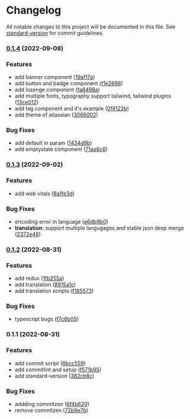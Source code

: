 # Changelog

All notable changes to this project will be documented in this file. See [standard-version](https://github.com/conventional-changelog/standard-version) for commit guidelines.

### [0.1.4](https://github.com/arindampradhan/admin-panel-next/compare/v0.1.3...v0.1.4) (2022-09-08)

### Features

- add banner component ([19af17a](https://github.com/arindampradhan/admin-panel-next/commit/19af17a7e7edc5ae74c434e6944ea80c5f6fd8f1))
- add button and badge component ([f1e2698](https://github.com/arindampradhan/admin-panel-next/commit/f1e26986f8b974db4b0021b860112bdeb9c54748))
- add lozenge component ([fa8498a](https://github.com/arindampradhan/admin-panel-next/commit/fa8498a8f738ad045f7d976c2638bfd59b7fbdb2))
- add multiple fonts, typography support tailwind, tailwind plugins ([13ce012](https://github.com/arindampradhan/admin-panel-next/commit/13ce012050632ef2518d1c2342e0c64dcb5d8bf6))
- add tag component and it's example ([0f9122b](https://github.com/arindampradhan/admin-panel-next/commit/0f9122bdce1653ac8381e4870032a0c40ad478df))
- add theme of atlassian ([3066002](https://github.com/arindampradhan/admin-panel-next/commit/30660028e3f552b7a6cfad2bdb5227ed5d1981c4))

### Bug Fixes

- add default in param ([1434d8b](https://github.com/arindampradhan/admin-panel-next/commit/1434d8ba44957024c9ae6d89ea713f72ad7d9362))
- add emptystate component ([71aa6c6](https://github.com/arindampradhan/admin-panel-next/commit/71aa6c6852007ffe1b88950b89bf8767b9a6481c))

### [0.1.3](https://github.com/arindampradhan/admin-panel-next/compare/v0.1.2...v0.1.3) (2022-09-02)

### Features

- add web vitals ([8a1fe3d](https://github.com/arindampradhan/admin-panel-next/commit/8a1fe3d7079eaae066b49a5cbe7adb4ebc5bf55a))

### Bug Fixes

- encoding error in language ([e6db9b0](https://github.com/arindampradhan/admin-panel-next/commit/e6db9b0ed344d8dfc55997da7dadb4e168306256))
- **translation:** support multiple langugages and stable json deep merge ([2372e48](https://github.com/arindampradhan/admin-panel-next/commit/2372e48a33138cdc7fcc19f1e8114dc1f4f71d6f))

### [0.1.2](https://github.com/arindampradhan/boilerplate-nextjs/compare/v0.1.1...v0.1.2) (2022-08-31)

### Features

- add redux ([1fb255a](https://github.com/arindampradhan/boilerplate-nextjs/commit/1fb255a6cc3c9b3c8c94141c8beee71e1a34f0ea))
- add translation ([8915a1c](https://github.com/arindampradhan/boilerplate-nextjs/commit/8915a1cc7e0d374d85d94beec2faf959752eb054))
- add translation scripts ([f185573](https://github.com/arindampradhan/boilerplate-nextjs/commit/f185573089555b998eabc276a36f8c4b05f425b1))

### Bug Fixes

- typescript bugs ([f7c6b05](https://github.com/arindampradhan/boilerplate-nextjs/commit/f7c6b05c5ae85178eca806bb925dea459b816449))

### 0.1.1 (2022-08-31)

### Features

- add commit script ([6bcc559](https://github.com/arindampradhan/boilerplate-nextjs/commit/6bcc55964f3048c3d7d778e8dc5cd16172191cf5))
- add commitlint and setup ([f571b95](https://github.com/arindampradhan/boilerplate-nextjs/commit/f571b95a3be170d696ffb5762cad1fcc02c834cd))
- add standard-version ([382cb8c](https://github.com/arindampradhan/boilerplate-nextjs/commit/382cb8c83141c0557ce405f36d548b2c41b12654))

### Bug Fixes

- addding commitzen ([6f4b620](https://github.com/arindampradhan/boilerplate-nextjs/commit/6f4b62052f9744c56004d6a5fc81f85b7a9279ab))
- remove commitzen ([72b9e7b](https://github.com/arindampradhan/boilerplate-nextjs/commit/72b9e7b2220bd6e97fa597b4570ec44adb54cc2f))
